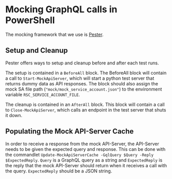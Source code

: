 # Mocking GraphQL calls in PowerShell

The mocking framework that we use is
[Pester](https://pester.dev/docs/quick-start).

## Setup and Cleanup

Pester offers ways to setup and cleanup before and after each test runs.

The setup is contained in a `BeforeAll` block.
The BeforeAll block will contain a call to `Start-MockApiServer`,
which will start a python test server that returns dummy data as API responses.
The block should also assign the mock SA file path
(`"mock/mock_service_account.json"`) to
the environment variable `RSC_SERVICE_ACCOUNT_FILE`.

The cleanup is contained in an `AfterAll` block. This block will contain
a call to `Close-MockApiServer`, which calls an
endpoint in the test server that shuts it down.

## Populating the Mock API-Server Cache

In order to receive a response from the mock API-Server, the API-Server needs
to be given the expected query and response. This can be done with the
commandlet `Update-MockApiServerCache -GqlQuery $Query -Reply $ExpectedReply`.
`Query` is a GraphQL query as a string and `ExpectedReply` is the reply that
the mock API-Server should return when it receives a call with the query.
`ExpectedReply` should be a JSON string.
